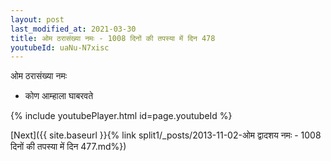 ```yaml
---
layout: post
last_modified_at: 2021-03-30
title: ओम ठरासंख्या नमः - 1008 दिनों की तपस्या में दिन 478
youtubeId: uaNu-N7xisc
---
```

 
 
 ओम ठरासंख्या नमः  
 
 -  कोण आम्हाला घाबरवते 
 
  
 
  
 
 
 
 
 
 


{% include youtubePlayer.html id=page.youtubeId %}
 
[Next]({{ site.baseurl }}{% link  split1/_posts/2013-11-02-ओम द्वादशय नमः - 1008 दिनों की तपस्या में दिन 477.md%})
 
